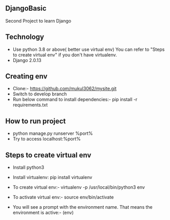 DjangoBasic
-------------

Second Project to learn Django

Technology
---------

* Use python 3.8 or above( better use virtual env)
    You can refer to "Steps to create virtual env" if you don't have virtualenv.
* Django 2.0.13

Creating env
------------

* Clone:- https://github.com/mukul3062/mysite.git
* Switch to develop branch
* Run below command to install dependencies:-
    pip install -r requirements.txt

How to run project
-----------------

* python manage.py runserver %port%
* Try to access localhost:%port%

Steps to create virtual env
---------------------------

* Install python3

* Install virtualenv:
    pip install virtualenv

* To create virtual env:- 
    virtualenv -p /usr/local/bin/python3 env

* To activate virtual env:- 
    source env/bin/activate

* You will see a prompt with the environment name. That means the environment is active:- 
    (env)

